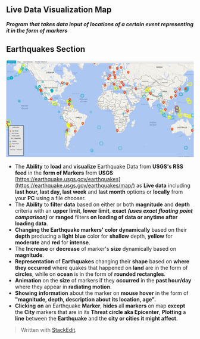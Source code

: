 ﻿## Live Data Visualization Map
***Program that takes data input of locations of a certain event representing it in the form of markers***
## Earthquakes Section
![Earthquakes Map](gif/map.gif)
 - The **Ability** to **load** and **visualize** Earthquake Data from **USGS's RSS feed** in the **form of Markers** from **USGS** [https://earthquake.usgs.gov/earthquakes](https://earthquake.usgs.gov/earthquakes/map/) as **Live data** including **last hour, last day, last week** and **last month** options or **locally** from your **PC** using a file chooser.
 - The **Ability** to **filter** **data** based on either or both **magnitude** and **depth** criteria with an **upper limit**, **lower limit**, **exact** ***(uses exact floating point comparison)*** or **ranged** filters **on loading of data or anytime after loading data**.
 - **Changing the Earthquake markers' color dynamically** based on their **depth** producing a **light blue** color for **shallow** depth, **yellow** for **moderate** and **red** for **intense**.
 - The **Increase** or **decrease** of marker's **size** dynamically based on **magnitude**.
 - **Representation** of **Earthquakes** changing their **shape** based on **where they occurred** where quakes that happened on **land** are in the form of **circles**, while on **ocean** is in the form of **rounded rectangles**.
 - **Animation** on the **size** of markers if they **occurred** in the **past hour/day** where they appear in **radiating motion**.
 - **Showing** **information** about the marker on **mouse hover** in the form of **"magnitude, depth, description about its location, age".**
 - **Clicking** **on** an Earthquake **Marker**, **hides** all **markers** on map **except** the **City** markers that are in its **Threat circle aka Epicenter**, **Plotting** a **line** between the **Earthquake** and the **city or cities it might affect**.



> Written with [StackEdit](https://stackedit.io/).
